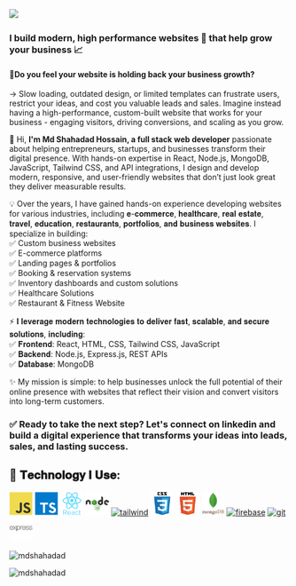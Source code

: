 <img src="https://i.postimg.cc/qq1m7gt6/Github-Updated-Banner.jpg"/>
<div>
  <h3><b>I build modern, high performance websites 🚀 that help grow your business</b> 📈</h3>
  <h4>🚀<b>Do you feel your website is holding back your business growth?</b></h4>
  <p>-> Slow loading, outdated design, or limited templates can frustrate users, restrict your ideas, and cost you valuable leads and sales. Imagine instead having a high-performance, custom-built website that works for your business - engaging visitors, driving conversions, and scaling as you grow.</p>
  <p>👋 Hi, <b>I'm Md Shahadad Hossain, a full stack web developer</b> passionate about helping entrepreneurs, startups, and businesses transform their digital presence. With hands-on expertise in React, Node.js, MongoDB, JavaScript, Tailwind CSS, and API integrations, I design and develop modern, responsive, and user-friendly websites that don’t just look great they deliver measurable results.</p>
  <p>💡 Over the years, I have gained hands-on experience developing websites for various industries, including 𝐞-𝐜𝐨𝐦𝐦𝐞𝐫𝐜𝐞, 𝐡𝐞𝐚𝐥𝐭𝐡𝐜𝐚𝐫𝐞, 𝐫𝐞𝐚𝐥 𝐞𝐬𝐭𝐚𝐭𝐞, 𝐭𝐫𝐚𝐯𝐞𝐥, 𝐞𝐝𝐮𝐜𝐚𝐭𝐢𝐨𝐧, 𝐫𝐞𝐬𝐭𝐚𝐮𝐫𝐚𝐧𝐭𝐬, 𝐩𝐨𝐫𝐭𝐟𝐨𝐥𝐢𝐨𝐬, 𝐚𝐧𝐝 𝐛𝐮𝐬𝐢𝐧𝐞𝐬𝐬 𝐰𝐞𝐛𝐬𝐢𝐭𝐞𝐬. I specialize in building: <br/>
✅ Custom business websites <br/>
✅ E-commerce platforms <br/>
✅ Landing pages & portfolios <br/>
✅ Booking & reservation systems <br/>
✅ Inventory dashboards and custom solutions <br/>
✅ Healthcare Solutions <br/>
✅ Restaurant & Fitness Website <br/>
</p>
<p>
  ⚡ 𝐈 𝐥𝐞𝐯𝐞𝐫𝐚𝐠𝐞 𝐦𝐨𝐝𝐞𝐫𝐧 𝐭𝐞𝐜𝐡𝐧𝐨𝐥𝐨𝐠𝐢𝐞𝐬 𝐭𝐨 𝐝𝐞𝐥𝐢𝐯𝐞𝐫 𝐟𝐚𝐬𝐭, 𝐬𝐜𝐚𝐥𝐚𝐛𝐥𝐞, 𝐚𝐧𝐝 𝐬𝐞𝐜𝐮𝐫𝐞 𝐬𝐨𝐥𝐮𝐭𝐢𝐨𝐧𝐬, 𝐢𝐧𝐜𝐥𝐮𝐝𝐢𝐧𝐠: <br/>
  ✅ 𝐅𝐫𝐨𝐧𝐭𝐞𝐧𝐝: React, HTML, CSS, Tailwind CSS, JavaScript <br/>
  ✅ 𝐁𝐚𝐜𝐤𝐞𝐧𝐝: Node.js, Express.js, REST APIs <br/>
  ✅ 𝐃𝐚𝐭𝐚𝐛𝐚𝐬𝐞: MongoDB <br/>

  ✨ My mission is simple: to help businesses unlock the full potential of their online presence with websites that reflect their vision and convert visitors into long-term customers.
</p>
  <h3>✅ <b>Ready to take the next step? Let's connect on linkedin and build a digital experience that transforms your ideas into leads, sales, and lasting success.</b> <h3/>
</div>


<h2>🚀 𝐓𝐞𝐜𝐡𝐧𝐨𝐥𝐨𝐠𝐲 𝐈 𝐔𝐬𝐞:</h2>
<p><a target="_blank" href="https://raw.githubusercontent.com/devicons/devicon/master/icons/javascript/javascript-original.svg" style="display: inline-block;  margin-right: '2px';"><img src="https://raw.githubusercontent.com/devicons/devicon/master/icons/javascript/javascript-original.svg" alt="javascript" width="42" height="42" /></a>
<a target="_blank" href="https://raw.githubusercontent.com/devicons/devicon/master/icons/typescript/typescript-original.svg" style="display: inline-block; margin-right: '2px';"><img src="https://raw.githubusercontent.com/devicons/devicon/master/icons/typescript/typescript-original.svg" alt="typescript" width="42" height="42" /></a>
<a target="_blank" href="https://raw.githubusercontent.com/devicons/devicon/master/icons/react/react-original-wordmark.svg" style="display: inline-block;"><img src="https://raw.githubusercontent.com/devicons/devicon/master/icons/react/react-original-wordmark.svg" alt="react" width="42" height="42" /></a>
<a target="_blank" href="https://raw.githubusercontent.com/devicons/devicon/master/icons/nodejs/nodejs-original-wordmark.svg" style="display: inline-block;"><img src="https://raw.githubusercontent.com/devicons/devicon/master/icons/nodejs/nodejs-original-wordmark.svg" alt="nodejs" width="42" height="42" /></a>
<a target="_blank" href="https://www.vectorlogo.zone/logos/tailwindcss/tailwindcss-icon.svg" style="display: inline-block;"><img src="https://www.vectorlogo.zone/logos/tailwindcss/tailwindcss-icon.svg" alt="tailwind" width="42" height="42" /></a>
<a target="_blank" href="https://raw.githubusercontent.com/devicons/devicon/master/icons/css3/css3-original-wordmark.svg" style="display: inline-block;"><img src="https://raw.githubusercontent.com/devicons/devicon/master/icons/css3/css3-original-wordmark.svg" alt="css3" width="42" height="42" /></a>
<a target="_blank" href="https://raw.githubusercontent.com/devicons/devicon/master/icons/html5/html5-original-wordmark.svg" style="display: inline-block;"><img src="https://raw.githubusercontent.com/devicons/devicon/master/icons/html5/html5-original-wordmark.svg" alt="html5" width="42" height="42" /></a>
<a target="_blank" href="https://raw.githubusercontent.com/devicons/devicon/master/icons/mongodb/mongodb-original-wordmark.svg" style="display: inline-block;"><img src="https://raw.githubusercontent.com/devicons/devicon/master/icons/mongodb/mongodb-original-wordmark.svg" alt="mongodb" width="42" height="42" /></a>
<a target="_blank" href="https://www.vectorlogo.zone/logos/firebase/firebase-icon.svg" style="display: inline-block;"><img src="https://www.vectorlogo.zone/logos/firebase/firebase-icon.svg" alt="firebase" width="42" height="42" /></a>
<a target="_blank" href="https://www.vectorlogo.zone/logos/git-scm/git-scm-icon.svg" style="display: inline-block;"><img src="https://www.vectorlogo.zone/logos/git-scm/git-scm-icon.svg" alt="git" width="42" height="42" /></a>
<a target="_blank" href="https://raw.githubusercontent.com/devicons/devicon/master/icons/express/express-original-wordmark.svg" style="display: inline-block;"><img src="https://raw.githubusercontent.com/devicons/devicon/master/icons/express/express-original-wordmark.svg" alt="express" width="42" height="42" /></a></p>
<p><img align="center" src="https://github-readme-streak-stats.herokuapp.com/?user=mdshahadad&" alt="mdshahadad" /></p>
<p><img src="https://github-readme-stats.vercel.app/api/top-langs?username=mdshahadad&show_icons=true&locale=en&layout=compact" alt="mdshahadad" /></p>

